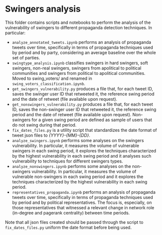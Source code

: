 # Swingers analysis


This folder contains scripts and notebooks to perform the analysis of the vulnerability of swingers to different propaganda detection techniques.
In particular:
- `analyze_annotated_tweets.ipynb` performs an analysis of propaganda tweets over time, specifically in terms of propaganda techniques used by period and by party, considering an average baseline over the whole set of parties.
- `swingtype_analysis.ipynb` classifies swingers in hard swingers, soft swingers, non-real swingers, swingers from apolitical to political communities and swingers from political to apolitical communities. Moved to swing_voters/ and renamed in `swing_voters_classification.ipynb`.
- `get_swingers_vulnerability.py` produces a file that, for each tweet ID, saves the swinger user ID that retweeted it, the reference swing period and the date of retweet (file available upon request). 
- `get_nonswingers_vulnerability.py` produces a file that, for each tweet ID, saves the non-swinger user ID that retweeted it, the reference swing period and the date of retweet (file available upon request). Non-swingers for a given swing period are defined as sample of users that do not swing during that period.
- `fix_dates_files.py` is a utility script that standardizes the date format of tweet json files to *{YYYY}-{MM}-{DD}*.
- `analyze_swingers.ipynb` performs some analyses on the swingers vulnerability. In particular, it measures the volume of vulnerable swingers in each swing period, it explores the techniques characterized by the highest vulnerability in each swing period and it analyses such vulnerability to techniques for different swingers types.
- `analyze_nonswingers.ipynb` performs some analyses on the non-swingers vulnerability. In particular, it measures the volume of vulnerable non-swingers in each swing period and it explores the techniques characterized by the highest vulnerability in each swing period.
- `representatives_propaganda.ipynb` performs an analysis of propaganda tweets over time, specifically in terms of propaganda techniques used by period and by political representatives. The focus is, especially, on those representatives that witnessed a relevant change in network role (in-degree and pagerank centrality) between time periods.

Note that all json files created should be passed through the script to `fix_dates_files.py` uniform the date format before being used.